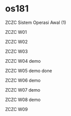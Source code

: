 # os181
ZCZC Sistem Operasi Awal (1)

ZCZC W01

ZCZC W02 

ZCZC W03

ZCZC W04 demo

ZCZC W05 demo done

ZCZC W06 demo

ZCZC W07 demo

ZCZC W08 demo

ZCZC W09
